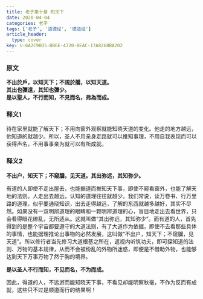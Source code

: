 ```yaml
---
title: 老子第十章 知天下
date: 2020-04-04
categories: 老子
tags: ['老子', '道德经', '德道经']
article_header:
  type: cover
key: U-6A2C90D5-BB6E-4720-BEAC-17A8268BA202
---
```


### 原文

**不出於戶，以知天下；不規於牖，以知天道。**  
**其出也㣆遠，其知也㣆少。**  
**是以聖人，不行而知，不見而名，弗為而成。**

<!--more-->

### 释义1

待在家里就能了解天下；不用向窗外观察就能知晓天道的变化。他走的地方越远，他知道的就越少。所以，圣人不用亲身走路就可以推知事理，不用自我表现而可以获得声名，不用事事亲为就可以有所成就。

### 释义2

**不出户，知天下；不窥牖，见天道。其出弥远，其知弥少。**

有道的人即使不走出屋去，也能据道而推知天下事，即使不窥看窗外，也能了解天地的法则。人走出去越远，认知的道理往往就越少。我们常说，读万卷书、行万里路的道理，似乎要通晓知识，出去走得越远，了解的东西就越多越好，其实不尽然。如果没有一双明辨道理的眼睛和一颗明辨道理的心，盲目地走出去看世界，只会看得眼花缭乱，无所适从。这就叫做“其出弥远，其知弥少”。而有道的人，首先得到的是整个宇宙都要遵守的大道法则，有了大道作为依据，即使不去看那些具体的事情，也能据理推论出事物的必然发展，这叫做“不出户，知天下；不窥牖，见天道”。所以修行者当先修习大道根基之所在，返视内听筑功夫，即可探知道的法则、万物的基本规律，从而不会被纷乱的外物所迷惑，即便是不借助外物，也能够达到天下万事万物了然于胸的境界。

**是以圣人不行而知，不见而名，不为而成。**

因此，得道的人，不远游而能知晓天下事，不看见却能明察秋毫，不作为反而有成就，这些只不过是顺道而行的结果啊！
